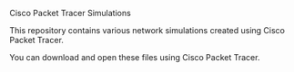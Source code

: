 Cisco Packet Tracer Simulations

This repository contains various network simulations created using Cisco Packet Tracer.

You can download and open these files using Cisco Packet Tracer.  
